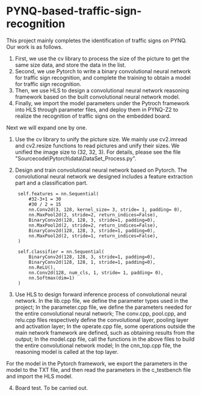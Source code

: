 # PYNQ-based-traffic-sign-recognition



This project mainly completes the identification of traffic signs on PYNQ. Our work is as follows.
1. First, we use the cv library to process the size of the picture to get the same size data, and store the data in the list. 
2. Second, we use Pytorch to write a binary convolutional neural network for traffic sign recognition, and complete the training to obtain a model for traffic sign recognition. 
3. Then, we use HLS to design a convolutional neural network reasoning framework based on the built convolutional neural network model.
4. Finally, we import the model parameters under the Pytroch framework into HLS through parameter files, and deploy them in PYNQ-Z2 to realize the recognition of traffic signs on the embedded board.

Next we will expand one by one.
1. Use the cv library to unify the picture size.
We mainly use cv2.imread and cv2.resize functions to read pictures and unify their sizes. We unified the image size to (32, 32, 3). For details, please see the file "Sourcecode\Pytorch\data\DataSet_Process.py".

2. Design and train convolutional neural network based on Pytorch.
The convolutional neural network we designed includes a feature extraction part and a classification part.
        
        self.features = nn.Sequential(
            #32-3+1 = 30
            #30 / 2 = 15
            nn.Conv2d(3, 128, kernel_size= 3, stride= 1, padding= 0),
            nn.MaxPool2d(2, stride=2, return_indices=False),
            BinaryConv2d(128, 128, 3, stride=1, padding=0),
            nn.MaxPool2d(2, stride=2, return_indices=False),
            BinaryConv2d(128, 128, 3, stride=1, padding=0),
            nn.MaxPool2d(2, stride=1, return_indices=False),
        )

        self.classifier = nn.Sequential(
            BinaryConv2d(128, 128, 3, stride=1, padding=0),
            BinaryConv2d(128, 128, 1, stride=1, padding=0),
            nn.ReLU(),
            nn.Conv2d(128, num_cls, 1, stride= 1, padding= 0),
            nn.Softmax(dim=1)
        )
3. Use HLS to design forward inference process of convolutional neural network.
In the lib.cpp file, we define the parameter types used in the project; 
In the parameter.cpp file, we define the parameters needed for the entire convolutional neural network;
The conv.cpp, pool.cpp, and relu.cpp files respectively define the convolutional layer, pooling layer and activation layer;
In the operate.cpp file, some operations outside the main network framework are defined, such as obtaining results from the output;
In the model.cpp file, call the functions in the above files to build the entire convolutional network model;
In the cnn_top.cpp file, the reasoning model is called at the top layer.

For the model in the Pytorch framework, we export the parameters in the model to the TXT file, and then read the parameters in the c_testbench file and import the HLS model.

4. Board test.
To be carried out.
